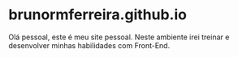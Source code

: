 # brunormferreira.github.io
Olá pessoal, este é meu site pessoal. Neste ambiente irei treinar e desenvolver minhas habilidades com Front-End.
